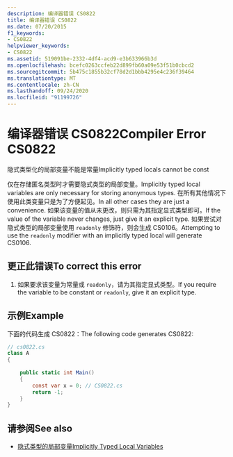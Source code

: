 ```yaml
---
description: 编译器错误 CS0822
title: 编译器错误 CS0822
ms.date: 07/20/2015
f1_keywords:
- CS0822
helpviewer_keywords:
- CS0822
ms.assetid: 519091be-2332-4df4-acd9-e3b633966b3d
ms.openlocfilehash: bcefc0263ccfeb22d899fb60a09e53f51b0cbcd2
ms.sourcegitcommit: 5b475c1855b32cf78d2d1bbb4295e4c236f39464
ms.translationtype: MT
ms.contentlocale: zh-CN
ms.lasthandoff: 09/24/2020
ms.locfileid: "91199726"
---
```

# <a name="compiler-error-cs0822"></a><span data-ttu-id="b9d3b-103">编译器错误 CS0822</span><span class="sxs-lookup"><span data-stu-id="b9d3b-103">Compiler Error CS0822</span></span>

<span data-ttu-id="b9d3b-104">隐式类型化的局部变量不能是常量</span><span class="sxs-lookup"><span data-stu-id="b9d3b-104">Implicitly typed locals cannot be const</span></span>  
  
 <span data-ttu-id="b9d3b-105">仅在存储匿名类型时才需要隐式类型的局部变量。</span><span class="sxs-lookup"><span data-stu-id="b9d3b-105">Implicitly typed local variables are only necessary for storing anonymous types.</span></span> <span data-ttu-id="b9d3b-106">在所有其他情况下使用此类变量只是为了方便起见。</span><span class="sxs-lookup"><span data-stu-id="b9d3b-106">In all other cases they are just a convenience.</span></span> <span data-ttu-id="b9d3b-107">如果该变量的值从未更改，则只需为其指定显式类型即可。</span><span class="sxs-lookup"><span data-stu-id="b9d3b-107">If the value of the variable never changes, just give it an explicit type.</span></span> <span data-ttu-id="b9d3b-108">如果尝试对隐式类型的局部变量使用 `readonly` 修饰符，则会生成 CS0106。</span><span class="sxs-lookup"><span data-stu-id="b9d3b-108">Attempting to use the `readonly` modifier with an implicitly typed local will generate CS0106.</span></span>  
  
## <a name="to-correct-this-error"></a><span data-ttu-id="b9d3b-109">更正此错误</span><span class="sxs-lookup"><span data-stu-id="b9d3b-109">To correct this error</span></span>  
  
1. <span data-ttu-id="b9d3b-110">如果要求该变量为常量或 `readonly`，请为其指定显式类型。</span><span class="sxs-lookup"><span data-stu-id="b9d3b-110">If you require the variable to be constant or `readonly`, give it an explicit type.</span></span>  
  
## <a name="example"></a><span data-ttu-id="b9d3b-111">示例</span><span class="sxs-lookup"><span data-stu-id="b9d3b-111">Example</span></span>  

 <span data-ttu-id="b9d3b-112">下面的代码生成 CS0822：</span><span class="sxs-lookup"><span data-stu-id="b9d3b-112">The following code generates CS0822:</span></span>  
  
```csharp  
// cs0822.cs  
class A  
{  
  
    public static int Main()  
    {  
        const var x = 0; // CS0822.cs  
        return -1;  
    }  
}  
```  
  
## <a name="see-also"></a><span data-ttu-id="b9d3b-113">请参阅</span><span class="sxs-lookup"><span data-stu-id="b9d3b-113">See also</span></span>

- [<span data-ttu-id="b9d3b-114">隐式类型的局部变量</span><span class="sxs-lookup"><span data-stu-id="b9d3b-114">Implicitly Typed Local Variables</span></span>](../programming-guide/classes-and-structs/implicitly-typed-local-variables.md)
